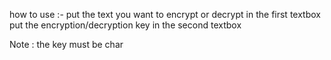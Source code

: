 how to use :-
put the text you want to encrypt or decrypt in the first textbox 
put the encryption/decryption key in the second textbox 

Note : the key must be char